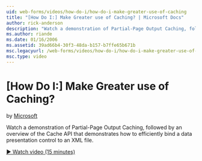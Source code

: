 ```yaml
---
uid: web-forms/videos/how-do-i/how-do-i-make-greater-use-of-caching
title: "[How Do I:] Make Greater use of Caching? | Microsoft Docs"
author: rick-anderson
description: "Watch a demonstration of Partial-Page Output Caching, followed by an overview of the Cache API that demonstrates how to efficiently bind a data presentation..."
ms.author: riande
ms.date: 01/16/2006
ms.assetid: 39ad66b4-30f3-48da-b157-b7ffe65b671b
msc.legacyurl: /web-forms/videos/how-do-i/how-do-i-make-greater-use-of-caching
msc.type: video
---
```

# [How Do I:] Make Greater use of Caching?

by [Microsoft](https://github.com/microsoft)

Watch a demonstration of Partial-Page Output Caching, followed by an overview of the Cache API that demonstrates how to efficiently bind a data presentation control to an XML file.

[&#9654; Watch video (15 minutes)](https://channel9.msdn.com/Blogs/ASP-NET-Site-Videos/how-do-i-make-greater-use-of-caching)
